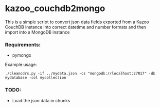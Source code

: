 # kazoo_couchdb2mongo
This is a simple script to convert json data fields exported from a Kazoo CouchDB instance into correct datetime and number formats and then import into a MongoDB instance

### Requirements:
- pymongo

Example usage:

```
./cleancdrs.py -if ../mydata.json -cs "mongodb://localhost:27017" -db mydatabase -col mycollection
```

### TODO:
- Load the json data in chunks
